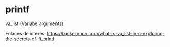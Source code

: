 # printf



va_list (Variabe arguments)

Enlaces de interés:
https://hackernoon.com/what-is-va_list-in-c-exploring-the-secrets-of-ft_printf
